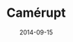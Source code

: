---
layout: post
title: "Camérupt"
date: 2014-09-15
categories: [Safari des Amis]
image: http://www.pokepedia.fr/images/1/15/M%C3%A9ga-Cam%C3%A9rupt-ROSA.png
caught: Camérupt
location: Safari des Amis
level: 30
version: X
---